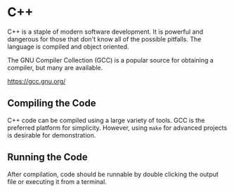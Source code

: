 # C++
C++ is a staple of modern software development. It is powerful and dangerous for those that don't know all of the possible pitfalls. The language is compiled and object oriented.

The GNU Compiler Collection (GCC) is a popular source for obtaining a compiler, but many are available.

https://gcc.gnu.org/


## Compiling the Code
C++ code can be compiled using a large variety of tools. GCC is the preferred platform for simplicity.
However, using `make` for advanced projects is desirable for demonstration.

## Running the Code
After compilation, code should be runnable by double clicking the output file or executing it from a terminal.